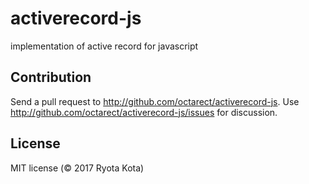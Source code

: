 # activerecord-js
implementation of active record for javascript

## Contribution
Send a pull request to http://github.com/octarect/activerecord-js. Use http://github.com/octarect/activerecord-js/issues for discussion.

## License

MIT license (© 2017 Ryota Kota)
